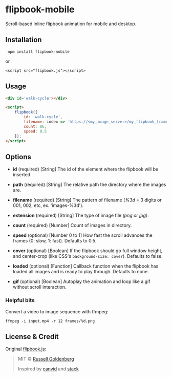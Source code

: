 # flipbook-mobile

Scroll-based inline flipbook animation for mobile and desktop.


## Installation

``` npm install flipbook-mobile```

or 

``` <script src="flipbook.js"></script> ```



## Usage

``` html
<div id='walk-cycle'></div>

<script>
	flipbook({
		id: 'walk-cycle',
		filename: index => `https://<my_image_server>/my_flipbook_frames/${index}.jpg`,
		count: 86,
		speed: 0.5
	});
</script>
```

## Options
* **id** (required)
	[String] The id of the element where the flipbook will be inserted.

* **path** (required)
	[String] The relative path the directory where the images are.

* **filename** (required)
	[String] The pattern of filename (*%3d* = 3 digits or 001, 002, etc, ex. 'images-%3d').

* **extension** (required)
	[String] The type of image file *(png or jpg)*.

* **count** (required)
	[Number] Count of images in directory.

* **speed** (optional)
	[Number 0 to 1] How fast the scroll advances the frames (0: slow, 1: fast). Defaults to 0.5.

* **cover** (optional)
	[Boolean] If the flipbook should go full window height, and center-crop (like CSS's `background-size: cover`). Defaults to false.

* **loaded** (optional)
	[Function] Callback function when the flipbook has loaded all images and is ready to play through. Defaults to none.

* **gif** (optional)
	[Boolean] Autoplay the animation and loop like a gif without scroll interaction.


### Helpful bits
Convert a video to image sequence with ffmpeg:

```ffmpeg -i input.mp4 -r 12 frames/%d.png ```


## License & Credit
Original [flipbook.js](https://github.com/russellgoldenberg/flipbook.js):
> MIT © [Russell Goldenberg](http://russellgoldenberg.com)
>
> Inspired by [canvid](https://github.com/gka/canvid/blob/master/canvid.js) and [stack](https://github.com/mbostock/stack)
